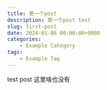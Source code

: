 ```yaml
---
title: 第一个post
description: 第一个post test
slug: first-post
date: 2024-01-06 00:00:00+0000
categories:
    - Example Category
tags:
    - Example Tag
---
```


test post
这里啥也没有